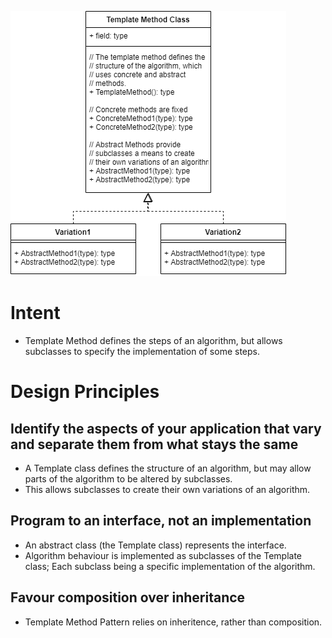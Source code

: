 ![alt text][pattern]

# Intent
- Template Method defines the steps of an algorithm, but allows subclasses to specify the implementation of some steps.

# Design Principles
## Identify the aspects of your application that vary and separate them from what stays the same
- A Template class defines the structure of an algorithm, but may allow parts of the algorithm to be altered by subclasses.
- This allows subclasses to create their own variations of an algorithm.

## Program to an interface, not an implementation
- An abstract class (the Template class) represents the interface.
- Algorithm behaviour is implemented as subclasses of the Template class; Each subclass being a specific implementation of the algorithm.

## Favour composition over inheritance
- Template Method Pattern relies on inheritence, rather than composition.


[pattern]: https://github.com/therealjordanlee/Design.Patterns/raw/master/src/Template.Method/template.Method.png "Template Method Pattern"